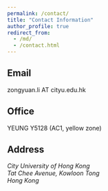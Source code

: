 ```yaml
---
permalink: /contact/
title: "Contact Information"
author_profile: true
redirect_from: 
  - /md/
  - /contact.html
---
```


## Email
  zongyuan.li AT cityu.edu.hk
## Office
  YEUNG Y5128 (AC1, yellow zone)
## Address

<address>
  City University of Hong Kong<br /> Tat Chee Avenue, Kowloon Tong<br /> Hong Kong
</address>
